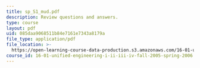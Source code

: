 ```yaml
---
title: sp_S1_mud.pdf
description: Review questions and answers.
type: course
layout: pdf
uid: 085daa9068511b84e7161e7343a8179a
file_type: application/pdf
file_location: >-
  https://open-learning-course-data-production.s3.amazonaws.com/16-01-unified-engineering-i-ii-iii-iv-fall-2005-spring-2006/085daa9068511b84e7161e7343a8179a_sp_S1_mud.pdf
course_id: 16-01-unified-engineering-i-ii-iii-iv-fall-2005-spring-2006
---
```

